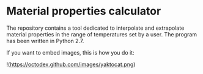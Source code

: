 # Material properties calculator
The repository contains a tool dedicated to interpolate and extrapolate material properties in the range of temperatures set by a user. The program has been written in Python 2.7.

If you want to embed images, this is how you do it:

!(https://octodex.github.com/images/yaktocat.png)
